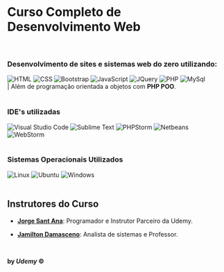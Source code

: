 # Curso Completo de Desenvolvimento Web
<br>

### Desenvolvimento de sites e sistemas web do zero utilizando:
<div>
<img src="https://img.shields.io/badge/html5-%23E34F26.svg?style=for-the-badge&logo=html5&logoColor=white" alt="HTML">
<img src="https://img.shields.io/badge/css3-%231572B6.svg?style=for-the-badge&logo=css3&logoColor=white" alt="CSS">
<img src="https://img.shields.io/badge/bootstrap-%238511FA.svg?style=for-the-badge&logo=bootstrap&logoColor=white" alt="Bootstrap">
<img src="https://img.shields.io/badge/javascript-%23323330.svg?style=for-the-badge&logo=javascript&logoColor=%23F7DF1E" alt="JavaScript">
<img src="https://img.shields.io/badge/jquery-%230769AD.svg?style=for-the-badge&logo=jquery&logoColor=white" alt="JQuery">
<img src="https://img.shields.io/badge/php-%23777BB4.svg?style=for-the-badge&logo=php&logoColor=white" alt="PHP">
<img src="https://img.shields.io/badge/mysql-4479A1.svg?style=for-the-badge&logo=mysql&logoColor=white" alt="MySql">
<br>| Além de programação orientada a objetos com <strong>PHP POO</strong>.

<br>
<br>
<h3>IDE's utilizadas</h3>
<img src="https://img.shields.io/badge/Visual%20Studio%20Code-0078d7.svg?style=for-the-badge&logo=visual-studio-code&logoColor=white" alt="Visual Studio Code">
<img src="https://img.shields.io/badge/sublime_text-%23575757.svg?style=for-the-badge&logo=sublime-text&logoColor=important" alt="Sublime Text">
<img src="https://img.shields.io/badge/phpstorm-143?style=for-the-badge&logo=phpstorm&logoColor=black&color=black&labelColor=darkorchid" alt="PHPStorm">
<img src="https://img.shields.io/badge/NetBeansIDE-1B6AC6.svg?style=for-the-badge&logo=apache-netbeans-ide&logoColor=white" alt="Netbeans">
<img src="https://img.shields.io/badge/webstorm-143?style=for-the-badge&logo=webstorm&logoColor=white&color=black" alt="WebStorm">

<br>
<br>
<h3>Sistemas Operacionais Utilizados</h3>
<img src="https://img.shields.io/badge/Linux-FCC624?style=for-the-badge&logo=linux&logoColor=black" alt="Linux">
<img src="https://img.shields.io/badge/Ubuntu-E95420?style=for-the-badge&logo=ubuntu&logoColor=white" alt="Ubuntu">
<img src="https://img.shields.io/badge/Windows-0078D6?style=for-the-badge&logo=windows&logoColor=white" alt="Windows">

<br>
<br>
<h2>Instrutores do Curso</h2>
<ul>
    <li><p><a href="https://www.udemy.com/user/jorgetadeusantanasilva/"><strong>Jorge Sant Ana</strong></a>: Programador e Instrutor Parceiro da Udemy.</p></li>
    <li><p><a href="https://www.udemy.com/user/jamiltondamasceno/"><strong>Jamilton Damasceno</strong></a>: Analista de sistemas e Professor.</p></li>
</ul>

<br>

<p><strong>by <em>Udemy</em> &copy;</strong></p>

</div>

